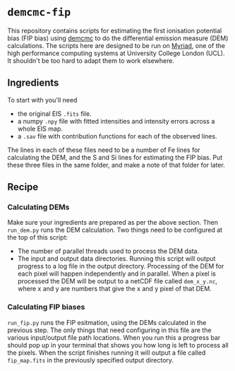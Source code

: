 # `demcmc-fip`

This repository contains scripts for estimating the first ionisation potential bias (FIP bias) using [demcmc](https://demcmc.readthedocs.io) to do the differential emission measure (DEM) calculations.
The scripts here are designed to be run on [Myriad](https://www.rc.ucl.ac.uk/docs/Clusters/Myriad/), one of the high performance computing systems at University College London (UCL).
It shouldn't be too hard to adapt them to work elsewhere.

## Ingredients
To start with you'll need
- the original EIS `.fits` file.
- a numpy `.npy` file with fitted intensities and intensity errors across a whole EIS map.
- a `.sav` file with contribution functions for each of the observed lines.

The lines in each of these files need to be a number of Fe lines for calculating the DEM, and the S and Si lines for estimating the FIP bias.
Put these three files in the same folder, and make a note of that folder for later.

## Recipe

### Calculating DEMs
Make sure your ingredients are prepared as per the above section.
Then `run_dem.py` runs the DEM calculation. Two things need to be configured at the top of this script:
  - The number of parallel threads used to process the DEM data.
  - The input and output data directories.
Running this script will output progress to a log file in the output directory.
Processing of the DEM for each pixel will happen independently and in parallel.
When a pixel is processed the DEM will be output to a netCDF file called `dem_x_y.nc`, where x and y are numbers that give the x and y pixel of that DEM.

### Calculating FIP biases
`run_fip.py` runs the FIP esitmation, using the DEMs calculated in the previous step.
The only things that need configuring in this file are the various input/output file path locations.
When you run this a progress bar should pop up in your terminal that shows you how long is left to process all the pixels.
When the script finishes running it will output a file called `fip_map.fits` in the previously specified output directory.
